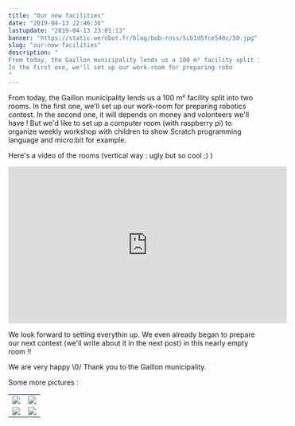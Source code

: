 ```yaml
---
title: "Our new facilities"
date: "2019-04-13 22:46:36"
lastupdate: "2019-04-13 23:01:13"
banner: "https://static.werobot.fr/blog/bob-ross/5cb1d5fce540c/50.jpg"
slug: "our-new-facilities"
description: " 
From today, the Gaillon municipality lends us a 100 m² facility split into two rooms.
In the first one, we'll set up our work-room for preparing robo
"
---
```

From today, the Gaillon municipality lends us a 100 m² facility split into two rooms.
In the first one, we'll set up our work-room for preparing robotics contest. In the second one, it will depends on money and volonteers we'll have ! But we'd like to set up a computer room (with raspberry pi) to organize weekly workshop with children to show Scratch programming language and micro:bit for example.

Here's a video of the rooms (vertical way : ugly but so cool ;) )

<iframe width="560" height="315" src="https://www.youtube-nocookie.com/embed/SycUqIMCV8Q" frameborder="0" allow="accelerometer; autoplay; encrypted-media; gyroscope; picture-in-picture" allowfullscreen></iframe>

We look forward to setting everythin up. We even already began to prepare our next context (we'll write about it in the next post) in this nearly empty room !!

We are very happy \\0/ Thank you to the Gaillon municipality.

Some more pictures : 

<table>
<tr>
<td><img src="https://static.werobot.fr/blog/bob-ross/5cb245b1302ff/50.jpg"></td>
<td><img src="https://static.werobot.fr/blog/bob-ross/5cb2469208278/50.jpg"></td>
</tr>
<tr>
<td><img src="https://static.werobot.fr/blog/bob-ross/5cb2462712d83/50.jpg"></td>
<td><img src="https://static.werobot.fr/blog/bob-ross/5cb2456f45796/50.jpg"></td>
</tr>
</table>
    